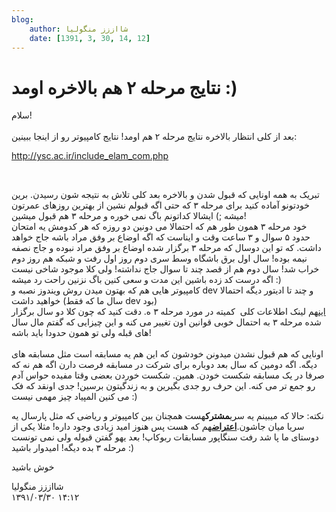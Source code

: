 ```yaml
---
blog:
    author: شااززز منگولیا
    date: [1391, 3, 30, 14, 12]
---
```

# نتایج مرحله ۲ هم بالاخره اومد :)

<div class="cnt">
سلام!<br/><br/>بعد از کلی انتظار بالاخره نتایج مرحله ۲ هم اومد! نتایج کامپیوتر رو از اینجا ببینین:<br/><p><a href="http://ysc.ac.ir/include_elam_com.php">http://ysc.ac.ir/include_elam_com.php</a></p>
<p><br/></p>
<p>تبریک به همه اونایی که قبول شدن و بالاخره بعد کلی تلاش به نتیجه شون رسیدن. برین خودتونو آماده کنید برای مرحله ۳ که حتی اگه قبولم نشین از بهترین روزهای عمرتون میشه ;) ایشالا کداتونم باگ نمی خوره و مرحله ۳ هم قبول میشین!<br/>خود مرحله ۳ همون طور هم که احتمالا می دونین دو روزه که هر کدومش یه امتحان حدود ۵ سوال و ۳ ساعت وقت و ایناست که اگه اوضاع بر وفق مراد باشه جاج خواهد داشت. که تو این دوسال که مرحله ۳ برگزار شده اوضاع بر وفق مراد نبوده و جاج نصفه نیمه بوده! سال اول برق باشگاه وسط سری دوم روز اول رفت و شبکه هم روز دوم خراب شد! سال دوم هم از قصد چند تا سوال جاج نداشته! ولی کلا موجود شاخی نیست اگه درست کد زده باشین این مدت و سعی کنین باگ نزنین راحت رد میشه :)<br/>کامپیوتر هایی هم که بهتون میدن روش ویندوز نصبه و dev و چند تا ادیتور دیگه احتمالا خواهید داشت (سال ما که فقط dev بود)<br/><a href="http://www.inoi.ir/%D9%85%D9%82%D8%B1%D8%B1%D8%A7%D8%AA-%D8%A7%D9%84%D9%85%D9%BE%DB%8C%D8%A7%D8%AF-%D9%87%D8%A7%DB%8C-%D8%AF%D8%A7%D8%AE%D9%84%DB%8C/%D8%A2%D8%B2%D9%85%D9%88%D9%86-%D9%85%D9%82%D8%AF%D9%85%D8%A7%D8%AA%DB%8C-%D8%A8%D8%B1%D9%86%D8%A7%D9%85%D9%87-%D9%86%D9%88%DB%8C%D8%B3%DB%8C/">این</a>هم لینک اطلاعات کلی  کمیته در مورد مرحله ۳ ه. دقت کنید که چون کلا دو سال برگزار شده مرحله ۳ به احتمال خوبی قوانین اون تغییر می کنه و این چیزایی که گفتم مال سال های قبله ولی تو همون حدودا باید باشه!<br/><br/>اونایی که هم قبول نشدن میدونن خودشون که این هم یه مسابقه است مثل مسابقه های دیگه. اگه دومین که سال بعد دوباره برای شرکت در مسابقه فرصت دارن اگه هم نه که صرفا در یک مسابقه شکست خودن. همین. شکست خوردن بعضی وقتا مفیده حواس آدم رو جمع تر می کنه. این حرف رو جدی بگیرین و به زندگیتون برسین! جدی اونقد که فک می کنین المپیاد چیز مهمی نیست :)</p>
<p>نکته: حالا که میبینم یه سری<strong>مشترک</strong>هست همچنان بین کامپیوتر و ریاضی که مثل پارسال یه سریا میان جاشون.<strong><a href="http://shaazzz.blogfa.com/post-31.aspx">اعتراض</a></strong>هم که هست پس هنوز امید زیادی وجود داره! مثلا یکی از دوستای ما پا شد رفت سنگاپور مسابقات ربوکاپ! بعد یهو گفتن قبوله ولی نمی تونست مرحله ۳ بده دیگه! امیدوار باشید :)</p>
<p>خوش باشید</p>
<p></p>
</div>

<div class="blog-info">
    <div class="blog-author">شااززز منگولیا</div>
    <div class="blog-date">۱۳۹۱/۰۳/۳۰ ۱۴:۱۲</div>
</div>

